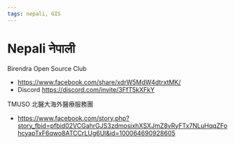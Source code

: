 ```yaml
---
tags: nepali, GIS
---
```


# Nepali नेपाली 

Birendra Open Source Club
- https://www.facebook.com/share/xdrW5MdW4dtrxtMK/
- Discord https://discord.com/invite/3FfT5kXFkY

TMUSO 北醫大海外醫療服務團
- https://www.facebook.com/story.php?story_fbid=pfbid02VCGahrGJS3zdmosjxhXSXJmZ8vRyFTx7NLuHqqZFohcyapTxF6qwo8ATCCrLUg6Ul&id=100064690928605

